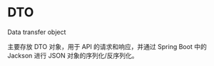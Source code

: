 # DTO

Data transfer object

主要存放 DTO 对象，用于 API 的请求和响应，并通过 Spring Boot 中的 Jackson 进行 JSON 对象的序列化/反序列化。
